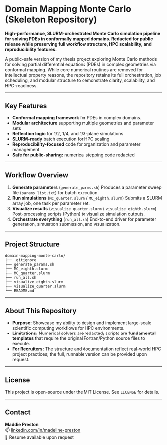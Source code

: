 # Domain Mapping Monte Carlo (Skeleton Repository)

**High-performance, SLURM-orchestrated Monte Carlo simulation pipeline for solving PDEs in conformally mapped domains. Redacted for public release while preserving full workflow structure, HPC scalability, and reproducibility features.**

A public-safe version of my thesis project exploring Monte Carlo methods for solving partial differential equations (PDEs) in complex geometries via conformal mapping. While core numerical routines are removed for intellectual property reasons, the repository retains its full orchestration, job scheduling, and modular structure to demonstrate clarity, scalability, and HPC-readiness.

---

## Key Features

- **Conformal mapping framework** for PDEs in complex domains.
- **Modular architecture** supporting multiple geometries and parameter sets
- **Reflection logic** for 1/2, 1/4, and 1/8-plane simulations
- **SLURM-ready** batch execution for HPC scaling
- **Reproducibility-focused** code for organization and parameter management
- **Safe for public-sharing:** numerical stepping code redacted

---

## Workflow Overview

1. **Generate parameters** (```generate_parms.sh```)
    Produces a parameter sweep file (```params_list.txt```) for batch execution.
2. **Run simulations** (```MC_quarter.slurm``` / ```MC_eighth.slurm```)
    Submits a SLURM array job, one task per parameter set.
3. **Visualize results** (```visualize_quarter.slurm``` / ```visualize_eighth.slurm```)
    Post-processing scripts (Python) to visualize simulation outputs.
4. **Orchestrate everything** (```run_all.sh```)
    End-to-end driver for parameter generation, simulation submission, and visualization.

---

## Project Structure

```text
domain-mapping-monte-carlo/
├── .gitignore
├── generate_params.sh
├── MC_eighth.slurm
├── MC_quarter.slurm
├── run_all.sh
├── visualize_eighth.slurm
├── visualize_quarter.slurm
└── README.md

```

---

## About This Repository

- **Purpose:** Showcase my ability to design and implement large-scale scientific computing workflows for HPC environments.
- **Limitations:** Numerical solvers are redacted; scripts are **fundamental templates** that require the original Fortran/Python source files to execute.
- **For Recruiters:** The structure and documentation reflect real-world HPC project practices; the full, runnable version can be provided upon request.

---

## License

This project is open-source under the MIT License. See `LICENSE` for details.

---

## Contact

**Maddie Preston**  
📫 [linkedin.com/in/madeline-preston](https://www.linkedin.com/in/madeline-preston)  
📄 Resume available upon request


